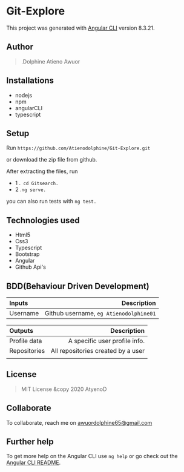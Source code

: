 # Git-Explore

This project was generated with [Angular CLI](https://github.com/angular/angular-cli) version 8.3.21.

## Author
> .Dolphine Atieno Awuor

## Installations
* nodejs
* npm
* angularCLI
* typescript

## Setup
Run ``https://github.com/Atienodolphine/Git-Explore.git``

or download the zip file from github.

After extracting the files, run 

* 1  .`` cd Gitsearch.`` 
* 2  .``ng serve.``

you can also run tests with ``ng test.``

## Technologies used
* Html5
* Css3
* Typescript
* Bootstrap
* Angular
* Github Api's

## BDD(Behaviour Driven Development)
| Inputs |  Description |
| :---         |          ---: |
| Username  | Github username, ``eg Atienodolphine01``|


| Outputs |  Description |
| :---         |          ---: |
| Profile data  | A specific user profile info.|
| Repositories   |  All repositories created by a user |
|     |      |


## License
> MIT License &copy 2020 AtyenoD 

## Collaborate
To collaborate, reach me on [awuordolphine65@gmail.com]()

## Further help

To get more help on the Angular CLI use `ng help` or go check out the [Angular CLI README](https://github.com/angular/angular-cli/blob/master/README.md).
